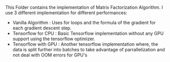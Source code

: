 This Folder contains the implementation of Matrix Factorization Algorithm. I use 3 different implementation for different performances:
* Vanilla Algorithm : Uses for loops and the formula of the gradient for each gradient descent step.
* Tensorflow for CPU : Basic Tensorflow implementation without any GPU support using the tensorflow optimizer.
* Tensorflow with GPU : Another tensorflow implementation where, the data is split further into batches to take advantage of parrallelization and not deal with OOM errors for GPU's

